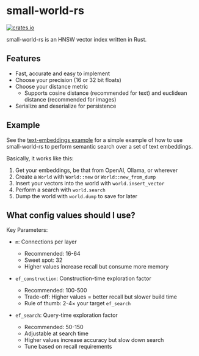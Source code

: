 # small-world-rs

<a href="https://crates.io/crates/small-world-rs">
    <img src="https://img.shields.io/crates/v/small-world-rs.svg" alt="crates.io">
</a>

small-world-rs is an HNSW vector index written in Rust.

## Features

- Fast, accurate and easy to implement
- Choose your precision (16 or 32 bit floats)
- Choose your distance metric
  - Supports cosine distance (recommended for text) and euclidean distance (recommended for images)
- Serialize and deserialize for persistence

## Example

See the [text-embeddings example](./examples/text-embeddings/src/main.rs) for a simple example of how to use small-world-rs to perform semantic search over a set of text embeddings.

Basically, it works like this:

1. Get your embeddings, be that from OpenAI, Ollama, or wherever
2. Create a `World` with `World::new` or `World::new_from_dump`
3. Insert your vectors into the world with `world.insert_vector`
4. Perform a search with `world.search`
5. Dump the world with `world.dump` to save for later

## What config values should I use?

Key Parameters:

- `m`: Connections per layer

  - Recommended: 16-64
  - Sweet spot: 32
  - Higher values increase recall but consume more memory

- `ef_construction`: Construction-time exploration factor

  - Recommended: 100-500
  - Trade-off: Higher values = better recall but slower build time
  - Rule of thumb: 2-4× your target `ef_search`

- `ef_search`: Query-time exploration factor

  - Recommended: 50-150
  - Adjustable at search time
  - Higher values increase accuracy but slow down search
  - Tune based on recall requirements
